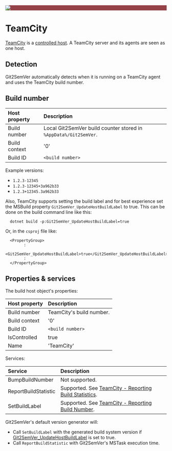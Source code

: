 ﻿---
uid: teamcity
---

<div style="background-color:#944248;padding:0px;margin-bottom:0.5em">
  <img src="https://noetictools.github.io/Git2SemVer.MSBuild/Images/Git2SemVer_banner_840x70.png"/>
</div>

# TeamCity

[TeamCity](https://www.jetbrains.com/teamcity/) is a [controlled host](xref:glossary#controlled-host). A TeamCity server and its agents are seen as one host.

## Detection

Git2SemVer automatically detects when it is running on a TeamCity agent and uses the TeamCity build number.

## Build number

| Host property | Description  |
|:--            |:--           |
| Build number  | Local Git2SemVer build counter stored in `%AppData%/Git2SemVer`. |
| Build context | '0'          |
| Build ID      | `<build number>`  |

Example versions: 
* `1.2.3-12345`
* `1.2.3-12345+3a962b33`
* `1.2.3+12345.3a962b33`

Also, TeamCity supports setting the build label and for best experience set the MSBuild property `Git2SemVer_UpdateHostBuildLabel` to true. 
This can be done on the build command line like this:

```
  dotnet build -p:Git2SemVer_UpdateHostBuildLabel=true
```

Or, in the `csproj` file like:

```
  <PropertyGroup>
        :
    <Git2SemVer_UpdateHostBuildLabel>true</Git2SemVer_UpdateHostBuildLabel>
        :
  </PropertyGroup>
```

## Properties & services

The build host object's properties:

| Host property | Description  |
|:-- |:-- |
| Build number  | TeamCity's build number. |
| Build context | '0' |
| Build ID      | `<build number>` |
| IsControlled          | true          |
| Name                  | 'TeamCity'    |

Services:

| Service | Description  |
|:-- |:-- |
| BumpBuildNumber       | Not supported. |
| ReportBuildStatistic  | Supported. See [TeamCity - Reporting Build Statistics](https://www.jetbrains.com/help/teamcity/service-messages.html#Reporting+Build+Statistics). |
| SetBuildLabel         | Supported. See [TeamCity - Reporting Build Number](https://www.jetbrains.com/help/teamcity/service-messages.html#Reporting+Build+Number). |

Git2SemVer's default version generator will:

* Call `SetBuildLabel` with the generated build system version if [Git2SemVer_UpdateHostBuildLabel](xref:msbuild-properties##inputs) is set to true.
* Call `ReportBuildStatistic` with Git2SemVer's MSTask execution time.
